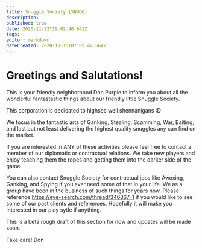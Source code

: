 ```yaml
---
title: Snuggle Society [SNUGG]
description: 
published: true
date: 2020-11-22T19:02:40.642Z
tags: 
editor: markdown
dateCreated: 2020-10-15T07:05:42.564Z
---
```


# Greetings and Salutations!

This is your friendly neighborhood Don Purple to inform you about all the wonderful fantastastic things about our friendly little Snuggle Society.

This corporation is dedicated to highsec well shennanigans :D

We focus in the fantastic arts of Ganking, Stealing, Scamming, War, Baiting, and last but not least delivering the highest quality snuggles any can find on the market.

If you are interested in ANY of these activities please feel free to contact a member of our diplomatic or contractual relations. We take new players and enjoy teaching them the ropes and getting them into the darker side of the game.

You can also contact Snuggle Society for contractual jobs like Awoxing, Ganking, and Spying if you ever need some of that in your life. We as a group have been in the business of such things for years now. Please reference https://eve-search.com/thread/346867-1 if you would like to see some of our past clients and references. Hopefully it will make you interested in our play sytle if anything.

This is a beta rough draft of this section for now and updates will be made soon.

Take care!
Don